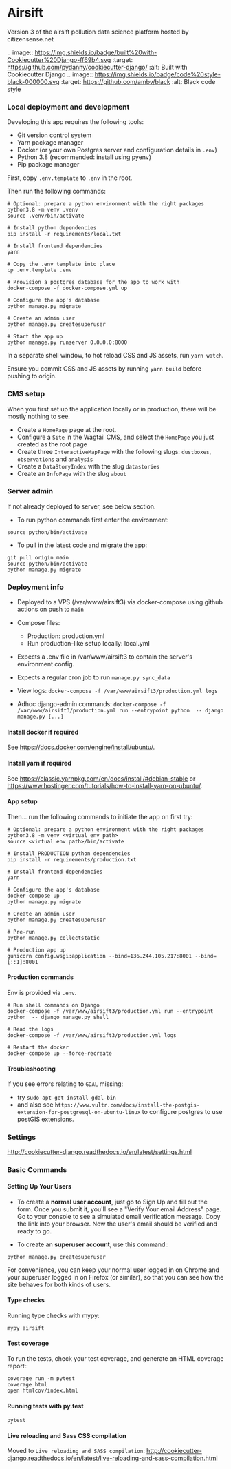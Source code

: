 # Airsift

Version 3 of the airsift pollution data science platform hosted by citizensense.net 

.. image:: https://img.shields.io/badge/built%20with-Cookiecutter%20Django-ff69b4.svg
     :target: https://github.com/pydanny/cookiecutter-django/
     :alt: Built with Cookiecutter Django
.. image:: https://img.shields.io/badge/code%20style-black-000000.svg
     :target: https://github.com/ambv/black
     :alt: Black code style

### Local deployment and development

Developing this app requires the following tools:

- Git version control system
- Yarn package manager
- Docker (or your own Postgres server and configuration details in `.env`)
- Python 3.8 (recommended: install using pyenv)
- Pip package manager

First, copy `.env.template` to `.env` in the root.

Then run the following commands:

```shell
# Optional: prepare a python environment with the right packages
python3.8 -m venv .venv
source .venv/bin/activate

# Install python dependencies
pip install -r requirements/local.txt

# Install frontend dependencies
yarn

# Copy the .env template into place
cp .env.template .env

# Provision a postgres database for the app to work with
docker-compose -f docker-compose.yml up

# Configure the app's database
python manage.py migrate

# Create an admin user
python manage.py createsuperuser

# Start the app up
python manage.py runserver 0.0.0.0:8000
```

In a separate shell window, to hot reload CSS and JS assets, run `yarn watch`.

Ensure you commit CSS and JS assets by running `yarn build` before pushing to origin.

### CMS setup
When you first set up the application locally or in production, there will be mostly nothing to see.

- Create a `HomePage` page at the root.
- Configure a `Site` in the Wagtail CMS, and select the `HomePage` you just created as the root page
- Create three `InteractiveMapPage` with the following slugs: `dustboxes`, `observations` and `analysis`
- Create a `DataStoryIndex` with the slug `datastories`
- Create an `InfoPage` with the slug `about`

### Server admin

If not already deployed to server, see below section.

- To run python commands first enter the environment:

```
source python/bin/activate
```

- To pull in the latest code and migrate the app:

```
git pull origin main
source python/bin/activate
python manage.py migrate
```

### Deployment info

- Deployed to a VPS (/var/www/airsift3) via docker-compose using github actions on push to `main`

- Compose files:
  - Production: production.yml
  - Run production-like setup locally: local.yml

- Expects a .env file in /var/www/airsift3 to contain the server's environment config.

- Expects a regular cron job to run `manage.py sync_data`

- View logs: `docker-compose -f /var/www/airsift3/production.yml logs`

- Adhoc django-admin commands: `docker-compose -f /var/www/airsift3/production.yml run --entrypoint python  -- django manage.py [...]`

#### Install docker if required

See https://docs.docker.com/engine/install/ubuntu/.

#### Install yarn if required
 See https://classic.yarnpkg.com/en/docs/install/#debian-stable or https://www.hostinger.com/tutorials/how-to-install-yarn-on-ubuntu/.

#### App setup

Then... run the following commands to initiate the app on first try:

```shell
# Optional: prepare a python environment with the right packages
python3.8 -m venv <virtual env path>
source <virtual env path>/bin/activate

# Install PRODUCTION python dependencies
pip install -r requirements/production.txt

# Install frontend dependencies
yarn

# Configure the app's database
docker-compose up
python manage.py migrate

# Create an admin user
python manage.py createsuperuser

# Pre-run
python manage.py collectstatic

# Production app up
gunicorn config.wsgi:application --bind=136.244.105.217:8001 --bind=[::1]:8001
```

#### Production commands

Env is provided via `.env`.

```
# Run shell commands on Django
docker-compose -f /var/www/airsift3/production.yml run --entrypoint python  -- django manage.py shell

# Read the logs
docker-compose -f /var/www/airsift3/production.yml logs

# Restart the docker
docker-compose up --force-recreate
```

#### Troubleshooting

If you see errors relating to `GDAL` missing:

- try `sudo apt-get install gdal-bin`
- and also see `https://www.vultr.com/docs/install-the-postgis-extension-for-postgresql-on-ubuntu-linux` to configure postgres to use postGIS extensions.

### Settings

http://cookiecutter-django.readthedocs.io/en/latest/settings.html

### Basic Commands

#### Setting Up Your Users

* To create a **normal user account**, just go to Sign Up and fill out the form. Once you submit it, you'll see a "Verify Your email Address" page. Go to your console to see a simulated email verification message. Copy the link into your browser. Now the user's email should be verified and ready to go.

* To create an **superuser account**, use this command::

```shell
python manage.py createsuperuser
```

For convenience, you can keep your normal user logged in on Chrome and your superuser logged in on Firefox (or similar), so that you can see how the site behaves for both kinds of users.

#### Type checks

Running type checks with mypy:

```shell
mypy airsift
```

#### Test coverage

To run the tests, check your test coverage, and generate an HTML coverage report::

```shell
coverage run -m pytest
coverage html
open htmlcov/index.html
```

#### Running tests with py.test

```shell
pytest
```

#### Live reloading and Sass CSS compilation

Moved to `Live reloading and SASS compilation`: http://cookiecutter-django.readthedocs.io/en/latest/live-reloading-and-sass-compilation.html



